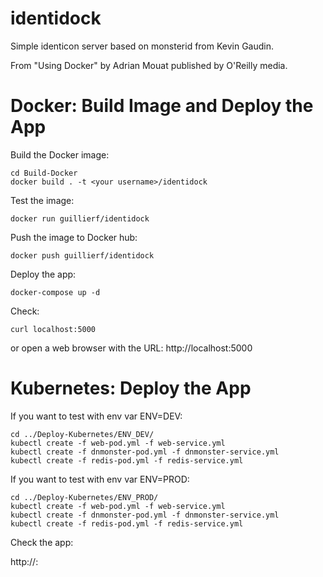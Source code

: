 identidock
==========

Simple identicon server based on monsterid from Kevin Gaudin.

From "Using Docker" by Adrian Mouat published by O'Reilly media.


Docker: Build Image and Deploy the App
==========

Build the Docker image:
```
cd Build-Docker
docker build . -t <your username>/identidock
```

Test the image:
```
docker run guillierf/identidock
```

Push the image to Docker hub:
```
docker push guillierf/identidock
```

Deploy the app:
```
docker-compose up -d
```

Check:
```
curl localhost:5000
```
or open a web browser with the URL:
http://localhost:5000



Kubernetes: Deploy the App
==========

If you want to test with env var ENV=DEV:
```
cd ../Deploy-Kubernetes/ENV_DEV/
kubectl create -f web-pod.yml -f web-service.yml
kubectl create -f dnmonster-pod.yml -f dnmonster-service.yml
kubectl create -f redis-pod.yml -f redis-service.yml
```


If you want to test with env var ENV=PROD:
```
cd ../Deploy-Kubernetes/ENV_PROD/
kubectl create -f web-pod.yml -f web-service.yml
kubectl create -f dnmonster-pod.yml -f dnmonster-service.yml
kubectl create -f redis-pod.yml -f redis-service.yml
```


Check the app:

http://<Worker Node IP>:<Node Port>

